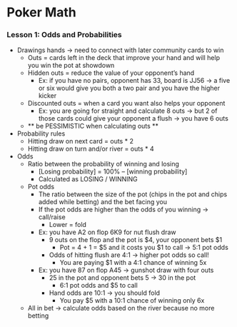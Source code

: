 # Poker Math

### Lesson 1: Odds and Probabilities

*   Drawings hands -> need to connect with later community cards to win
    *   Outs = cards left in the deck that improve your hand and will help you win the pot at showdown
    *   Hidden outs = reduce the value of your opponent’s hand
        *   Ex: if you have no pairs, opponent has 33, board is JJ56 -> a five or six would give you both a two pair and you have the higher kicker
    *   Discounted outs = when a card you want also helps your opponent
        *   Ex: you are going for straight and calculate 8 outs -> but 2 of those cards could give your opponent a flush -> you have 6 outs
    *   ** be PESSIMISTIC when calculating outs **
*   Probability rules
    *   Hitting draw on next card = outs * 2
    *   Hitting draw on turn and/or river = outs * 4
*   Odds
    *   Ratio between the probability of winning and losing
        *   [Losing probability] = 100% – [winning probability]
        *   Calculated as LOSING / WINNING
    *   Pot odds
        *   The ratio between the size of the pot (chips in the pot and chips added while betting) and the bet facing you
        *   If the pot odds are higher than the odds of you winning -> call/raise
            *   Lower = fold
        *   Ex: you have A2 on flop 6K9 for nut flush draw
            *   9 outs on the flop and the pot is $4, your opponent bets $1
                *   Pot = 4 + 1 = $5 and it costs you $1 to call -> 5:1 pot odds
            *   Odds of hitting flush are 4:1 -> higher pot odds so call!
                *   You are paying $1 with a 4:1 chance of winning 5x
        *   Ex: you have 87 on flop A45 -> gunshot draw with four outs
            *   25 in the pot and opponent bets 5 -> 30 in the pot
                *   6:1 pot odds and $5 to call
            *   Hand odds are 10:1 -> you should fold
                *   You pay $5 with a 10:1 chance of winning only 6x
    *   All in bet -> calculate odds based on the river because no more betting